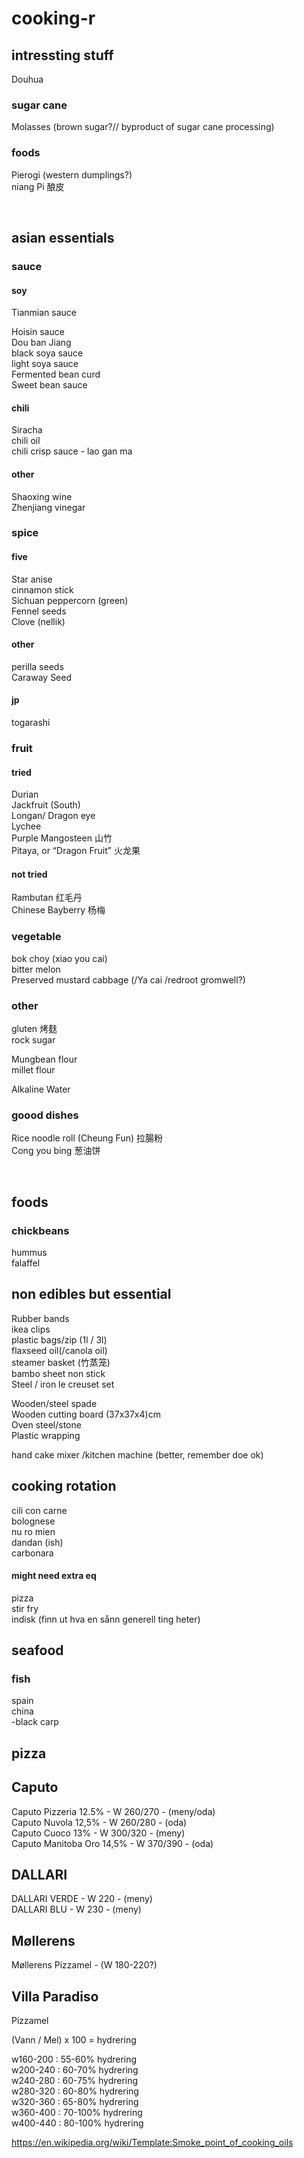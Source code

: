 # cooking-r

## intressting stuff
Douhua
### sugar cane
Molasses (brown sugar?// byproduct of sugar cane processing)         
### foods
Pierogi (western dumplings?)        
niang Pi 酿皮


<br>

## asian essentials 
### sauce
#### soy
Tianmian sauce        

Hoisin sauce     
Dou ban Jiang     
black soya sauce     
light soya sauce       
Fermented bean curd      
Sweet bean sauce         



#### chili
Siracha     
chili oil     
chili crisp sauce - lao gan ma   
#### other
Shaoxing wine     
Zhenjiang vinegar         
### spice
#### five 
Star anise     
cinnamon stick     
Sichuan peppercorn (green)     
Fennel seeds      
Clove (nellik)     
#### other
perilla seeds          
Caraway Seed             


#### jp
togarashi       

### fruit 
#### tried
Durian      
Jackfruit (South)    
Longan/ Dragon eye    
Lychee        
Purple Mangosteen 山竹     
Pitaya, or “Dragon Fruit” 火龙果           
#### not tried
Rambutan 红毛丹    
Chinese Bayberry 杨梅     

### vegetable
bok choy (xiao you cai)      
bitter melon         
Preserved mustard cabbage  (/Ya cai /redroot gromwell?)       
               

### other
gluten 烤麸    
rock sugar      

Mungbean flour       
millet flour       


Alkaline Water      

### goood dishes
Rice noodle roll (Cheung Fun) 拉腸粉      
Cong you bing 葱油饼


<br>

## foods
### chickbeans
hummus   
falaffel     

## non edibles but essential
Rubber bands      
ikea clips      
plastic bags/zip (1l / 3l)     
flaxseed oil(/canola oil)       
steamer basket (竹蒸笼)        
bambo sheet non stick      
Steel / iron le creuset set       

Wooden/steel spade      
Wooden cutting board (37x37x4)cm      
Oven steel/stone      
Plastic wrapping      

hand cake mixer /kitchen machine (better, remember doe ok)         

## cooking rotation
cili con carne       
bolognese      
nu ro mien       
dandan (ish)       
carbonara      
#### might need extra eq
pizza     
stir fry       
indisk (finn ut hva en sånn generell ting heter)         


## seafood    
### fish
spain       
china       
 -black carp
 
## pizza
Caputo        
------     
Caputo Pizzeria	    12.5% - W 260/270 - (meny/oda)          
Caputo Nuvola       12,5% - W 260/280 - (oda)          
Caputo Cuoco        13%   - W 300/320 - (meny)         
Caputo Manitoba Oro 14,5% - W 370/390 - (oda)         
         
DALLARI         
--------         
DALLARI VERDE             - W 220     - (meny)         
DALLARI BLU               - W 230     - (meny)         
         
Møllerens          
-------         
Møllerens Pizzamel        - (W 180-220?)         
         
Villa Paradiso         
-------         
Pizzamel          
         
         
	         
(Vann / Mel) x 100 = hydrering         
         
w160-200        :  55-60%  hydrering         
w200-240        :  60-70%  hydrering         
w240-280        :  60-75%  hydrering         
w280-320        :  60-80%  hydrering         
w320-360        :  65-80%  hydrering         
w360-400        :  70-100% hydrering         
w400-440        :  80-100% hydrering         


 
 
https://en.wikipedia.org/wiki/Template:Smoke_point_of_cooking_oils           

